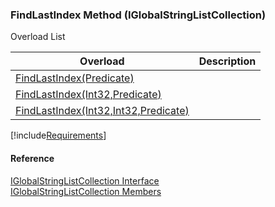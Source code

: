 ﻿### FindLastIndex Method (IGlobalStringListCollection)

Overload List

| Overload | Description |
| --- | --- |
| [FindLastIndex(Predicate<IGlobalStringList>)](fcSDK~FChoice.Foundation.Clarify.DataObjects.IGlobalStringListCollection~FindLastIndex(Predicate{IGlobalStringList}).md) |   |
| [FindLastIndex(Int32,Predicate<IGlobalStringList>)](fcSDK~FChoice.Foundation.Clarify.DataObjects.IGlobalStringListCollection~FindLastIndex(Int32,Predicate{IGlobalStringList}).md) |   |
| [FindLastIndex(Int32,Int32,Predicate<IGlobalStringList>)](fcSDK~FChoice.Foundation.Clarify.DataObjects.IGlobalStringListCollection~FindLastIndex(Int32,Int32,Predicate{IGlobalStringList}).md) |   |

[!include[Requirements](../partials/requirements.md)]



#### Reference

[IGlobalStringListCollection Interface](fcSDK~FChoice.Foundation.Clarify.DataObjects.IGlobalStringListCollection.md)  
[IGlobalStringListCollection Members](fcSDK~FChoice.Foundation.Clarify.DataObjects.IGlobalStringListCollection_members.md)